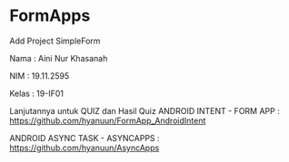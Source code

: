 # FormApps
 Add Project SimpleForm

Nama : Aini Nur Khasanah

NIM  : 19.11.2595

Kelas : 19-IF01


Lanjutannya untuk QUIZ dan Hasil Quiz ANDROID INTENT - FORM APP : https://github.com/hyanuun/FormApp_AndroidIntent

ANDROID ASYNC TASK - ASYNCAPPS : https://github.com/hyanuun/AsyncApps
